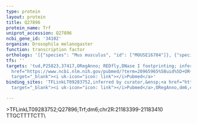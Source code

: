 ```yaml
---
type: protein
layout: protein
title: Q27896
protein_name: Trf
uniprot_accession: Q27896
ncbi_gene_id: '34102'
organism: Drosophila melanogaster
function: transcription factor
orthologs: '[{"species": "Mus musculus", "id": ["MOUSE16704"]}, {"species": "Saccharomyces cerevisiae", "id": ["<a href=\"/protein/p13393\">P13393</a>"]}]'
tfs: ''
targets: 'tud,P25823,37417,ORegAnno; REDfly,DNase I footprinting; inferred by curator,&ensp;<a
  href="https://www.ncbi.nlm.nih.gov/pubmed/?term=20965965%5Buid%5D+OR+10797011%5Buid%5D+OR+26578589%5Buid%5D"
  target="_blank"><i uk-icon="icon: link"></i>Pubmed</a>'
binding_sites: 'TFLinkLT09283752,inferred by curator,&ensp;<a href="https://www.ncbi.nlm.nih.gov/pubmed/?term=10797011%5Buid%5D"
  target="_blank"><i uk-icon="icon: link"></i>Pubmed</a>,ORegAnno,dm6,chr2R,21183399,21183410,+'

---
```

\>TFLinkLT09283752;Q27896;Trf;dm6;chr2R:21183399-21183410\TTGCTTTTCTT\